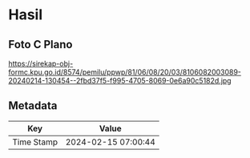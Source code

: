 # Hasil

## Foto C Plano

https://sirekap-obj-formc.kpu.go.id/8574/pemilu/ppwp/81/06/08/20/03/8106082003089-20240214-130454--2fbd37f5-f995-4705-8069-0e6a90c5182d.jpg


## Metadata

| Key        | Value               |
| ---------- | ------------------- |
| Time Stamp | 2024-02-15 07:00:44 |



